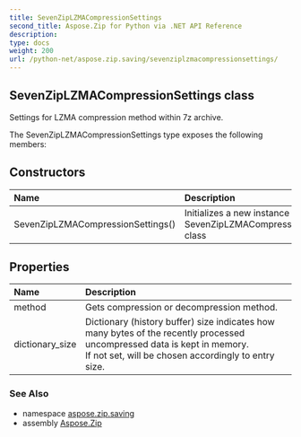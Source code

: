 ```yaml
---
title: SevenZipLZMACompressionSettings
second_title: Aspose.Zip for Python via .NET API Reference
description: 
type: docs
weight: 200
url: /python-net/aspose.zip.saving/sevenziplzmacompressionsettings/
---
```


## SevenZipLZMACompressionSettings class

Settings for LZMA compression method within 7z archive.

The SevenZipLZMACompressionSettings type exposes the following members:
## Constructors
| Name | Description |
| :- | :- |
|SevenZipLZMACompressionSettings()|Initializes a new instance of the SevenZipLZMACompressionSettings class|
## Properties
| Name | Description |
| :- | :- |
|method|Gets compression or decompression method.|
|dictionary_size|Dictionary (history buffer) size indicates how many bytes of the recently processed uncompressed data is kept in memory.<br/>            If not set, will be chosen accordingly to entry size.|

### See Also

* namespace [aspose.zip.saving](/zip/python-net/aspose.zip.saving/)
* assembly [Aspose.Zip](/zip/python-net/)

